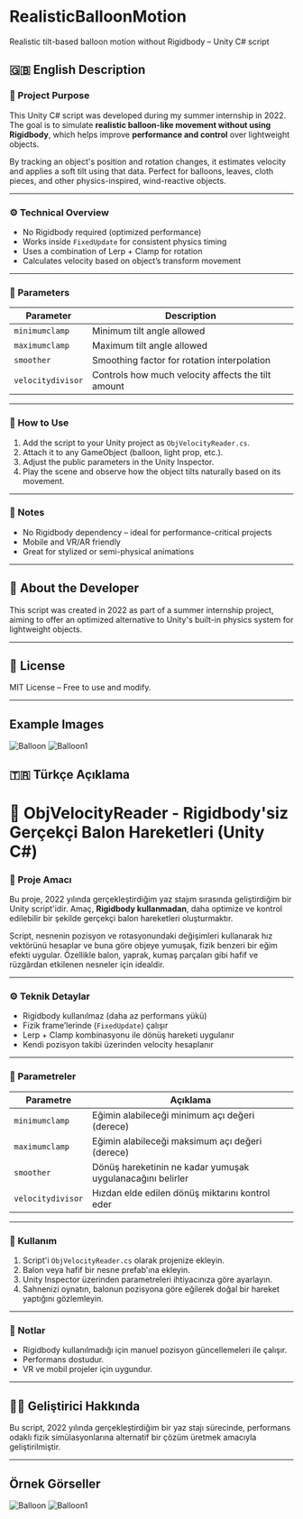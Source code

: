 # RealisticBalloonMotion
Realistic tilt-based balloon motion without Rigidbody – Unity C# script

## 🇬🇧 English Description

### 📌 Project Purpose

This Unity C# script was developed during my summer internship in 2022. The goal is to simulate **realistic balloon-like movement without using Rigidbody**, which helps improve **performance and control** over lightweight objects.

By tracking an object's position and rotation changes, it estimates velocity and applies a soft tilt using that data. Perfect for balloons, leaves, cloth pieces, and other physics-inspired, wind-reactive objects.

---

### ⚙️ Technical Overview

- No Rigidbody required (optimized performance)
- Works inside `FixedUpdate` for consistent physics timing
- Uses a combination of Lerp + Clamp for rotation
- Calculates velocity based on object’s transform movement

---

### 🔧 Parameters

| Parameter         | Description |
|------------------|-------------|
| `minimumclamp`   | Minimum tilt angle allowed |
| `maximumclamp`   | Maximum tilt angle allowed |
| `smoother`       | Smoothing factor for rotation interpolation |
| `velocitydivisor`| Controls how much velocity affects the tilt amount |

---

### 🧪 How to Use

1. Add the script to your Unity project as `ObjVelocityReader.cs`.
2. Attach it to any GameObject (balloon, light prop, etc.).
3. Adjust the public parameters in the Unity Inspector.
4. Play the scene and observe how the object tilts naturally based on its movement.

---

### 🧠 Notes

- No Rigidbody dependency – ideal for performance-critical projects
- Mobile and VR/AR friendly
- Great for stylized or semi-physical animations

---

## 👤 About the Developer

This script was created in 2022 as part of a summer internship project, aiming to offer an optimized alternative to Unity's built-in physics system for lightweight objects.

---

## 📄 License

MIT License – Free to use and modify.

---

## Example Images

![Balloon](media/balloon.png)
![Balloon1](media/balloon1.jpeg)

## 🇹🇷 Türkçe Açıklama

# 🎈 ObjVelocityReader - Rigidbody'siz Gerçekçi Balon Hareketleri (Unity C#)

### 📌 Proje Amacı

Bu proje, 2022 yılında gerçekleştirdiğim yaz stajım sırasında geliştirdiğim bir Unity script'idir. Amaç, **Rigidbody kullanmadan**, daha optimize ve kontrol edilebilir bir şekilde gerçekçi balon hareketleri oluşturmaktır.

Script, nesnenin pozisyon ve rotasyonundaki değişimleri kullanarak hız vektörünü hesaplar ve buna göre objeye yumuşak, fizik benzeri bir eğim efekti uygular. Özellikle balon, yaprak, kumaş parçaları gibi hafif ve rüzgârdan etkilenen nesneler için idealdir.

---

### ⚙️ Teknik Detaylar

- Rigidbody kullanılmaz (daha az performans yükü)
- Fizik frame’lerinde (`FixedUpdate`) çalışır
- Lerp + Clamp kombinasyonu ile dönüş hareketi uygulanır
- Kendi pozisyon takibi üzerinden velocity hesaplanır

---

### 🔧 Parametreler

| Parametre        | Açıklama |
|------------------|----------|
| `minimumclamp`   | Eğimin alabileceği minimum açı değeri (derece) |
| `maximumclamp`   | Eğimin alabileceği maksimum açı değeri (derece) |
| `smoother`       | Dönüş hareketinin ne kadar yumuşak uygulanacağını belirler |
| `velocitydivisor`| Hızdan elde edilen dönüş miktarını kontrol eder |

---

### 🧪 Kullanım

1. Script'i `ObjVelocityReader.cs` olarak projenize ekleyin.
2. Balon veya hafif bir nesne prefab'ına ekleyin.
3. Unity Inspector üzerinden parametreleri ihtiyacınıza göre ayarlayın.
4. Sahnenizi oynatın, balonun pozisyona göre eğilerek doğal bir hareket yaptığını gözlemleyin.

---

### 🧠 Notlar

- Rigidbody kullanılmadığı için manuel pozisyon güncellemeleri ile çalışır.
- Performans dostudur.
- VR ve mobil projeler için uygundur.

---

## 🧑‍💻 Geliştirici Hakkında

Bu script, 2022 yılında gerçekleştirdiğim bir yaz stajı sürecinde, performans odaklı fizik simülasyonlarına alternatif bir çözüm üretmek amacıyla geliştirilmiştir.

---

## Örnek Görseller

![Balloon](media/balloon.png)
![Balloon1](media/balloon1.jpeg)

